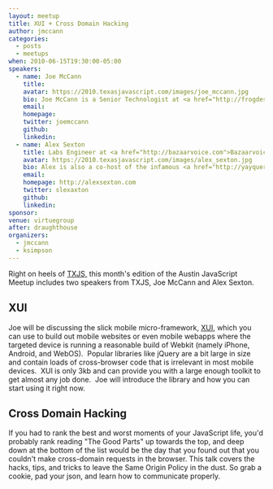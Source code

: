 ```yaml
---
layout: meetup
title: XUI + Cross Domain Hacking
author: jmccann
categories:
  - posts
  - meetups
when: 2010-06-15T19:30:00-05:00
speakers:
  - name: Joe McCann
    title:
    avatar: https://2010.texasjavascript.com/images/joe_mccann.jpg
    bio: Joe McCann is a Senior Technologist at <a href="http://frogdesign.com">frog design</a>, Principal at <a href="http://subprint.com">subPrint Interactive</a>, and founder and curator of the Austin JavaScript meetup group. With professional work experience ranging from the music and fashion industries to Wall Street and the web, Joe’s current passion lies in creating decadent user experiences whether the targeted medium is the web, mobile applications, desktop software, or even a new medium altogether and the targeted device ranges a from mobile phone to an iPad or even a new, proprietary device altogether.
    email:
    homepage:
    twitter: joemccann
    github:
    linkedin:
  - name: Alex Sexton
    title: Labs Engineer at <a href="http://bazaarvoice.com">Bazaarvoice</a>
    avatar: https://2010.texasjavascript.com/images/alex_sexton.jpg
    bio: Alex is also a co-host of the infamous <a href="http://yayquery.com">yayQuery podcast</a> and a contributor to a number of open source projects, including XUI.
    email:
    homepage: http://alexsexton.com
    twitter: slexaxton
    github:
    linkedin:
sponsor:
venue: virtuegroup
after: draughthouse
organizers:
  - jmccann
  - ksimpson
---
```

Right on heels of [TXJS,][1] this month's edition of the Austin JavaScript Meetup includes two speakers from TXJS, Joe McCann and Alex Sexton.

## XUI

Joe will be discussing the slick mobile micro-framework, [XUI][5], which you can use to build out mobile websites or even mobile webapps where the targeted device is running a reasonable build of Webkit (namely iPhone, Android, and WebOS).  Popular libraries like jQuery are a bit large in size and contain loads of cross-browser code that is irrelevant in most mobile devices.  XUI is only 3kb and can provide you with a large enough toolkit to get almost any job done.  Joe will introduce the library and how you can start using it right now.

## Cross Domain Hacking

If you had to rank the best and worst moments of your JavaScript life, you'd probably rank reading "The Good Parts" up towards the top, and deep down at the bottom of the list would be the day that you found out that you couldn't make cross-domain requests in the browser. This talk covers the hacks, tips, and tricks to leave the Same Origin Policy in the dust. So grab a cookie, pad your json, and learn how to communicate properly.

[1]: http://texasjavascript.com
[5]: http://xuijs.com
